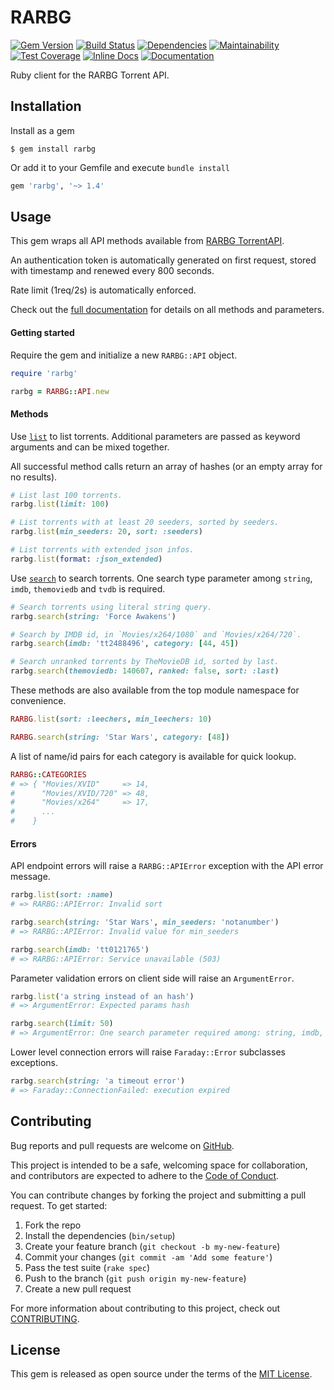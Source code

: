 # RARBG
[![Gem Version](https://img.shields.io/gem/v/rarbg.svg?colorB=brightgreen)](https://rubygems.org/gems/rarbg)
[![Build Status](https://travis-ci.org/epistrephein/rarbg.svg?branch=master)](https://travis-ci.org/epistrephein/rarbg)
[![Dependencies](https://badges.depfu.com/badges/32877a5a58ad7eb3f5db321d85a23c1b/overview.svg)](https://depfu.com/github/epistrephein/rarbg?project_id=5845)
[![Maintainability](https://api.codeclimate.com/v1/badges/adf6a91b754bb4aaacf2/maintainability)](https://codeclimate.com/github/epistrephein/rarbg/maintainability)
[![Test Coverage](https://api.codeclimate.com/v1/badges/adf6a91b754bb4aaacf2/test_coverage)](https://codeclimate.com/github/epistrephein/rarbg/test_coverage)
[![Inline Docs](https://inch-ci.org/github/epistrephein/rarbg.svg?branch=master)](https://inch-ci.org/github/epistrephein/rarbg)
[![Documentation](https://img.shields.io/badge/docs-yard-blue.svg)](https://epistrephein.github.io/rarbg)

Ruby client for the RARBG Torrent API.

## Installation

Install as a gem

```shell
$ gem install rarbg
```

Or add it to your Gemfile and execute `bundle install`

```ruby
gem 'rarbg', '~> 1.4'
```

## Usage

This gem wraps all API methods available from [RARBG TorrentAPI](https://torrentapi.org/apidocs_v2.txt?&app_id=rarbg-rubygem).

An authentication token is automatically generated on first request, stored with timestamp and renewed every 800 seconds.

Rate limit (1req/2s) is automatically enforced.

Check out the [full documentation](https://epistrephein.github.io/rarbg) for details on all methods and parameters.

#### Getting started

Require the gem and initialize a new `RARBG::API` object.

```ruby
require 'rarbg'

rarbg = RARBG::API.new
```

#### Methods

Use [`list`](https://epistrephein.github.io/rarbg/RARBG/API.html#list-instance_method) to list torrents.
Additional parameters are passed as keyword arguments and can be mixed together.

All successful method calls return an array of hashes (or an empty array for no results).

```ruby
# List last 100 torrents.
rarbg.list(limit: 100)

# List torrents with at least 20 seeders, sorted by seeders.
rarbg.list(min_seeders: 20, sort: :seeders)

# List torrents with extended json infos.
rarbg.list(format: :json_extended)
```

Use [`search`](https://epistrephein.github.io/rarbg/RARBG/API.html#search-instance_method) to search torrents.
One search type parameter among `string`, `imdb`, `themoviedb` and `tvdb` is required.

```ruby
# Search torrents using literal string query.
rarbg.search(string: 'Force Awakens')

# Search by IMDB id, in `Movies/x264/1080` and `Movies/x264/720`.
rarbg.search(imdb: 'tt2488496', category: [44, 45])

# Search unranked torrents by TheMovieDB id, sorted by last.
rarbg.search(themoviedb: 140607, ranked: false, sort: :last)
```

These methods are also available from the top module namespace for convenience.

```ruby
RARBG.list(sort: :leechers, min_leechers: 10)

RARBG.search(string: 'Star Wars', category: [48])
```

A list of name/id pairs for each category is available for quick lookup.

```ruby
RARBG::CATEGORIES
# => { "Movies/XVID"     => 14,
#      "Movies/XVID/720" => 48,
#      "Movies/x264"     => 17,
#      ...
#    }
```

#### Errors

API endpoint errors will raise a `RARBG::APIError` exception with the API error message.

```ruby
rarbg.list(sort: :name)
# => RARBG::APIError: Invalid sort

rarbg.search(string: 'Star Wars', min_seeders: 'notanumber')
# => RARBG::APIError: Invalid value for min_seeders

rarbg.search(imdb: 'tt0121765')
# => RARBG::APIError: Service unavailable (503)
```

Parameter validation errors on client side will raise an `ArgumentError`.

```ruby
rarbg.list('a string instead of an hash')
# => ArgumentError: Expected params hash

rarbg.search(limit: 50)
# => ArgumentError: One search parameter required among: string, imdb, tvdb, themoviedb
```

Lower level connection errors will raise `Faraday::Error` subclasses exceptions.

```ruby
rarbg.search(string: 'a timeout error')
# => Faraday::ConnectionFailed: execution expired
```

## Contributing

Bug reports and pull requests are welcome on [GitHub](https://github.com/epistrephein/rarbg).

This project is intended to be a safe, welcoming space for collaboration,
and contributors are expected to adhere to the [Code of Conduct](https://github.com/epistrephein/rarbg/blob/master/CODE_OF_CONDUCT.md).

You can contribute changes by forking the project and submitting a pull request. To get started:

1. Fork the repo
2. Install the dependencies (`bin/setup`)
3. Create your feature branch (`git checkout -b my-new-feature`)
4. Commit your changes (`git commit -am 'Add some feature'`)
5. Pass the test suite (`rake spec`)
6. Push to the branch (`git push origin my-new-feature`)
7. Create a new pull request

For more information about contributing to this project, check out [CONTRIBUTING](https://github.com/epistrephein/rarbg/blob/master/CONTRIBUTING.md).

## License

This gem is released as open source under the terms of the [MIT License](https://github.com/epistrephein/rarbg/blob/master/LICENSE).
